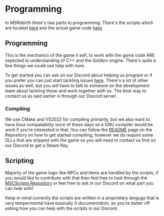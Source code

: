 # Programming
In MSRebirth there's two parts to programming. There's the scripts which are located [here](https://github.com/MSRevive/MSCScripts) and the actual game code [here](https://github.com/MSRevive/MasterSwordRebirth) 

## Programming
This is the mechanics of the game it self, to work with the game code ARE expected to understanding of C++ and the Goldsrc engine. There's quite a few things we could use help with here.

To get started you can ask on our Discord about helping us program or if you prefer you can just start tackling issues [here](https://github.com/MSRevive/MasterSwordRebirth/labels/good%20first%20issue). There's a lot of other issues as well, but you will have to talk to someone on the development team about tackling those and work together with us. The best way to contact us as said earlier is through our Discord server.

### Compiling
We use CMake and VS2022 for compiling primarily, but we also want to have linux compatability once of these days so a GNU compiler would be work if you're interested in that. You can follow the [README](https://github.com/MSRevive/MasterSwordRebirth/blob/dev/README.md) page on the Repository on how to get started compiling, however we do require some DLLs that are shipped with the game so you will need to contact us first on our Discord to get a Steam Key.

## Scripting
Majority of the game logic like NPCs and items are handled by the scripts, if you would like to contribute with that then feel free to look through the [MSCScripts Repository](https://github.com/MSRevive/MSCScripts) or feel free to ask in our Discord on what part you can help with!

Keep in mind currently the scripts are written in a proprietary languge that is very tempermental have basically 0 documentation, so you're better off asking how you can help with the scripts in our Discord.